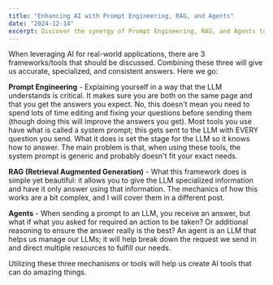 ```yaml
---
title: "Enhancing AI with Prompt Engineering, RAG, and Agents"
date: "2024-12-14"
excerpt: Discover the synergy of Prompt Engineering, RAG, and Agents to build AI that delivers precise, tailored, and actionable insights in real-world scenarios.
---
```


When leveraging AI for real-world applications, there are 3 frameworks/tools that should be discussed. Combining these three will give us accurate, specialized, and consistent answers. Here we go:

**Prompt Engineering** - Explaining yourself in a way that the LLM understands is critical. It makes sure you are both on the same page and that you get the answers you expect. No, this doesn't mean you need to spend lots of time editing and fixing your questions before sending them (though doing this will improve the answers you get). Most tools you use have what is called a system prompt; this gets sent to the LLM with EVERY question you send. What it does is set the stage for the LLM so it knows how to answer. The main problem is that, when using these tools, the system prompt is generic and probably doesn't fit your exact needs.

**RAG (Retrieval Augmented Generation)** - What this framework does is simple yet beautiful: it allows you to give the LLM specialized information and have it only answer using that information. The mechanics of how this works are a bit complex, and I will cover them in a different post.

**Agents** - When sending a prompt to an LLM, you receive an answer, but what if what you asked for required an action to be taken? Or additional reasoning to ensure the answer really is the best? An agent is an LLM that helps us manage our LLMs; it will help break down the request we send in and direct multiple resources to fulfill our needs.

Utilizing these three mechanisms or tools will help us create AI tools that can do amazing things.